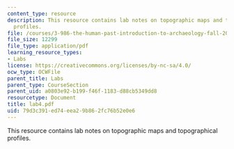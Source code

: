 ```yaml
---
content_type: resource
description: This resource contains lab notes on topographic maps and topographical
  profiles.
file: /courses/3-986-the-human-past-introduction-to-archaeology-fall-2006/79d3c391ed74eea29b862fc76b52e0e6_lab4.pdf
file_size: 12299
file_type: application/pdf
learning_resource_types:
- Labs
license: https://creativecommons.org/licenses/by-nc-sa/4.0/
ocw_type: OCWFile
parent_title: Labs
parent_type: CourseSection
parent_uid: a0803e92-b199-f46f-1183-d88cb5349dd8
resourcetype: Document
title: lab4.pdf
uid: 79d3c391-ed74-eea2-9b86-2fc76b52e0e6
---
```

This resource contains lab notes on topographic maps and topographical profiles.